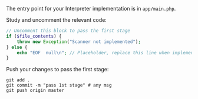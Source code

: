 The entry point for your Interpreter implementation is in `app/main.php`.

Study and uncomment the relevant code: 

```php
// Uncomment this block to pass the first stage
if ($file_contents) {
    throw new Exception("Scanner not implemented");
} else {
    echo "EOF  null\n"; // Placeholder, replace this line when implementing the scanner
}
```

Push your changes to pass the first stage:

```
git add .
git commit -m "pass 1st stage" # any msg
git push origin master
```
